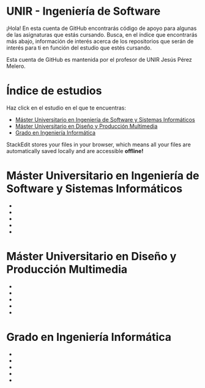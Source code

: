 # UNIR - Ingeniería de Software

¡Hola! En esta cuenta de GitHub encontrarás código de apoyo para algunas de las asignaturas que estás cursando. Busca, en el índice que encontrarás más abajo, información de interés acerca de los repositorios que serán de interés para ti en función del estudio que estés cursando.

Esta cuenta de GitHub es mantenida por el profesor de UNIR Jesús Pérez Melero.


# Índice de estudios
Haz click en el estudio en el que te encuentras:

 - [Máster Universitario en Ingeniería de Software y Sistemas Informáticos](#m%C3%A1ster-universitario-en-ingenier%C3%ADa-de-software-y-sistemas-inform%C3%A1ticos)
 - [Máster Universitario en Diseño y Producción Multimedia](#m%C3%A1ster-universitario-en-dise%C3%B1o-y-producci%C3%B3n-multimedia)
 - [Grado en Ingeniería Informática](#grado-en-ingenier%C3%ADa-inform%C3%A1tica)

StackEdit stores your files in your browser, which means all your files are automatically saved locally and are accessible **offline!**

# Máster Universitario en Ingeniería de Software y Sistemas Informáticos

-
-
-
-
-

# Máster Universitario en Diseño y Producción Multimedia

-
-
-
-
-

# Grado en Ingeniería Informática
-
-
-
-
-

